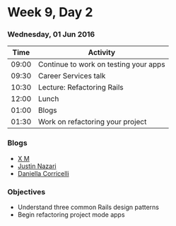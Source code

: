 # Week 9, Day 2

### Wednesday, 01 Jun 2016

| Time | Activity |
| --- | --- |
| 09:00 | Continue to work on testing your apps |
| 09:30 | Career Services talk |
| 10:30 | Lecture: Refactoring Rails |
| 12:00 | Lunch |
| 01:00 | Blogs |
| 01:30 | Work on refactoring your project |

### Blogs

- [X M](https://universal-remonster.blogspot.com)
- [Justin Nazari](https://medium.com/@JustinNazari/)
- [Daniella Corricelli](http://codewithd.tumblr.com/)

### Objectives

- Understand three common Rails design patterns 
- Begin refactoring project mode apps 

